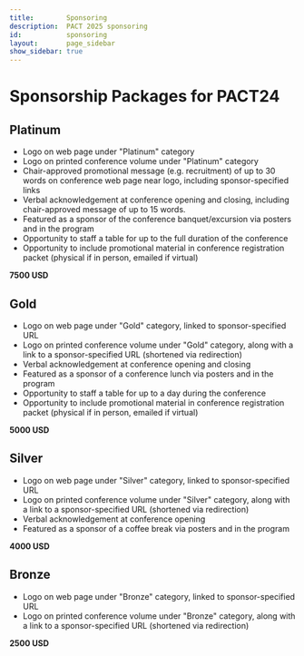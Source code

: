 ```yaml
---
title:        Sponsoring
description:  PACT 2025 sponsoring
id:           sponsoring
layout:       page_sidebar
show_sidebar: true
---
```


# Sponsorship Packages for PACT24

## Platinum

- Logo on web page under "Platinum" category
- Logo on printed conference volume under "Platinum" category
- Chair-approved promotional message (e.g. recruitment) of up to 30 words
  on conference web page near logo, including sponsor-specified links
- Verbal acknowledgement at conference opening and closing, including
  chair-approved message of up to 15 words.
- Featured as a sponsor of the conference banquet/excursion via posters and
  in the program
- Opportunity to staff a table for up to the full duration of the conference
- Opportunity to include promotional material in conference registration packet
  (physical if in person, emailed if virtual)

**7500 USD**

## Gold

- Logo on web page under "Gold" category, linked to sponsor-specified URL
- Logo on printed conference volume under "Gold" category,
  along with a link to a sponsor-specified URL (shortened via redirection)
- Verbal acknowledgement at conference opening and closing
- Featured as a sponsor of a conference lunch via posters and
  in the program
- Opportunity to staff a table for up to a day during the conference
- Opportunity to include promotional material in conference registration packet
  (physical if in person, emailed if virtual)

**5000 USD**

## Silver

- Logo on web page under "Silver" category, linked to sponsor-specified URL
- Logo on printed conference volume under "Silver" category,
  along with a link to a sponsor-specified URL (shortened via redirection)
- Verbal acknowledgement at conference opening
- Featured as a sponsor of a coffee break via posters and
  in the program

**4000 USD**

## Bronze

- Logo on web page under "Bronze" category, linked to sponsor-specified URL
- Logo on printed conference volume under "Bronze" category,
  along with a link to a sponsor-specified URL (shortened via redirection)

**2500 USD**
